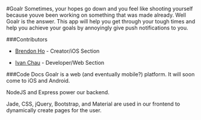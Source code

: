 #Goalr
Sometimes, your hopes go down and you feel like shooting yourself because youve been working on something that was made already. Well Goalr is the answer. This app will help you get through your tough times and help you achieve your goals by annoyingly give push notifications to you.

###Contributors 
* [Brendon Ho](https://github.com/brendonho01) - Creator/iOS Section

* [Ivan Chau](https://github.com/ichauster) - Developer/Web Section

###Code Docs
Goalr is a web (and eventually mobile?) platform. It will soon come to iOS and Android.

NodeJS and Express power our backend.

Jade, CSS, jQuery, Bootstrap, and Material are used in our frontend to dynamically create pages for the user.



